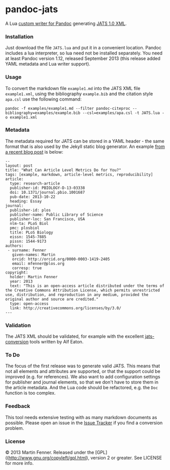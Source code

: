 pandoc-jats
===========

A Lua [custom writer for Pandoc](http://johnmacfarlane.net/pandoc/README.html#custom-writers) generating [JATS 1.0 XML](http://jats.nlm.nih.gov/archiving/tag-library/1.0/index.html).

### Installation
Just download the file `JATS.lua` and put it in a convenient location. Pandoc includes a lua interpreter, so lua need not be installed separately. You need at least Pandoc version 1.12, released September 2013 (this release added YAML metadata and Lua writer support).

### Usage
To convert the markdown file `example1.md` into the JATS XML file `example1.xml`, using the bibliography `example.bib` and the citation style `apa.csl` use the following command:

    pandoc -f examples/example1.md --filter pandoc-citeproc --bibliography=examples/example.bib --csl=examples/apa.csl -t JATS.lua -o example1.xml

### Metadata
The metadata required for JATS can be stored in a YAML header - the same format that is also used by the Jekyll static blog generator. An example [from a recent blog post](http://blog.martinfenner.org/2013/12/11/what-can-article-level-metrics-do-for-you/) is below:

    --
    layout: post
    title: "What Can Article Level Metrics Do for You?"
    tags: [example, markdown, article-level metrics, reproducibility]
    article:
      type: research-article
      publisher-id: PBIOLOGY-D-13-03338
      doi: 10.1371/journal.pbio.1001687
      pub-date: 2013-10-22
      heading: Essay
    journal:
      publisher-id: plos
      publisher-name: Public Library of Science
      publisher-loc: San Francisco, USA
      nlm-ta: PLoS Biol
      pmc: plosbiol
      title: PLoS Biology
      eissn: 1545-7885
      pissn: 1544-9173
    authors:
     - surname: Fenner
       given-names: Martin
       orcid: http://orcid.org/0000-0003-1419-2405
       email: mfenner@plos.org
       corresp: true
    copyright:
      holder: Martin Fenner
      year: 2013
      text: "This is an open-access article distributed under the terms of the Creative Commons Attribution License, which permits unrestricted use, distribution, and reproduction in any medium, provided the original author and source are credited."
      type: open-access
      link: http://creativecommons.org/licenses/by/3.0/
    ---

### Validation
The JATS XML should be validated, for example with the excellent [jats-conversion](https://github.com/PeerJ/jats-conversion) tools written by Alf Eaton.

### To Do
The focus of the first release was to generate valid JATS. This means that not all elements and attributes are supported, or that the support could be improved (e.g. for references). We also want to add configuration settings for publisher and journal elements, so that we don't have to store them in the article metadata. And the Lua code should be refactored, e.g. the `Doc` function is too complex.

### Feedback
This tool needs extensive testing with as many markdown documents as possible. Please open an issue in the [Issue Tracker](https://github.com/mfenner/pandoc-jats/issues) if you find a conversion problem.

### License
© 2013 Martin Fenner. Released under the [GPL]((http://www.gnu.org/copyleft/gpl.html), version 2 or greater. See LICENSE for more info.